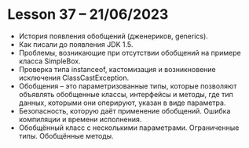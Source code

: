 # Lesson 37 – 21/06/2023

* История появления обобщений (дженериков, generics). 
* Как писали до появления JDK 1.5.
* Проблемы, возникающие при отсутствии обобщений на примере класса SimpleBox. 
* Проверка типа instanceof, кастомизация и возникновение исключения ClassCastException.
* Обобщения – это параметризованные типы, которые позволяют объявлять обобщенные классы, интерфейсы и методы, где тип данных, которыми они оперируют, указан в виде параметра. 
* Безопасность, которую даёт применение обобщений. Ошибка компиляции и времени исполнения.
* Обобщённый класс с несколькими параметрами. Ограниченные типы. Обобщённые методы.
